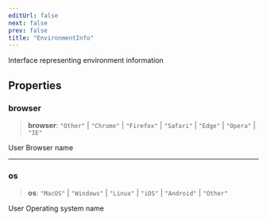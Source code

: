 ```yaml
---
editUrl: false
next: false
prev: false
title: "EnvironmentInfo"
---
```


Interface representing environment information

## Properties

### browser

> **browser**: `"Other"` \| `"Chrome"` \| `"Firefox"` \| `"Safari"` \| `"Edge"` \| `"Opera"` \| `"IE"`

User Browser name

***

### os

> **os**: `"MacOS"` \| `"Windows"` \| `"Linux"` \| `"iOS"` \| `"Android"` \| `"Other"`

User Operating system name
